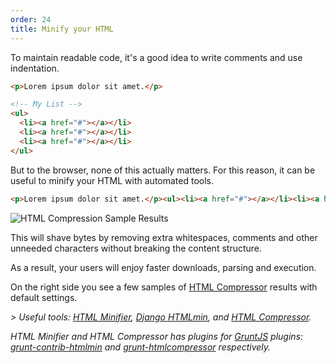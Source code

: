 ```yaml
---
order: 24
title: Minify your HTML
---
```


To maintain readable code, it's a good idea to write comments and use indentation.

```html
<p>Lorem ipsum dolor sit amet.</p>

<!-- My List -->
<ul>
  <li><a href="#"></a></li>
  <li><a href="#"></a></li>
  <li><a href="#"></a></li>
</ul>
```

But to the browser, none of this actually matters. For this reason, it can be useful to minify your HTML with automated tools.

```html
<p>Lorem ipsum dolor sit amet.</p><ul><li><a href="#"></a></li><li><a href="#"></a></li><li><a href="#"></a></li></ul>
```
<div class="img-right">
  <img id="htmlcompression-table" src="http://browserdiet.com/img/htmlcompressor-table.jpg" alt="HTML Compression Sample Results">
</div>

This will shave bytes by removing extra whitespaces, comments and other unneeded characters without breaking the content structure.

As a result, your users will enjoy faster downloads, parsing and execution.

On the right side you see a few samples of [HTML Compressor](https://code.google.com/p/htmlcompressor/) results with default settings.

*> Useful tools: [HTML Minifier](http://kangax.github.com/html-minifier/), [Django HTMLmin](https://github.com/cobrateam/django-htmlmin), and [HTML Compressor](http://code.google.com/p/htmlcompressor/).*

*HTML Minifier and HTML Compressor has plugins for [GruntJS](http://gruntjs.com/) plugins: [grunt-contrib-htmlmin](https://github.com/gruntjs/grunt-contrib-htmlmin) and [grunt-htmlcompressor](https://github.com/jney/grunt-htmlcompressor) respectively.*

